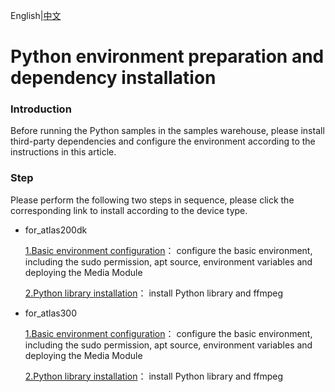 English|[中文](README_CN.md)
# Python environment preparation and dependency installation

### Introduction
Before running the Python samples in the samples warehouse, please install third-party dependencies and configure the environment according to the instructions in this article.


### Step
Please perform the following two steps in sequence, please click the corresponding link to install according to the device type.

- for_atlas200dk

    [1.Basic environment configuration](./prepare_ENV/README_200DK_EN.md)： configure the basic environment, including the sudo permission, apt source, environment variables and deploying the Media Module   
 
    [2.Python library installation](./python_ENV/README_200DK_EN.md)： install Python library and ffmpeg  

- for_atlas300   
 
    [1.Basic environment configuration](./prepare_ENV/README_300_EN.md)： configure the basic environment, including the sudo permission, apt source, environment variables and deploying the Media Module   
 
    [2.Python library installation](./python_ENV/README_300_EN.md)： install Python library and ffmpeg  


